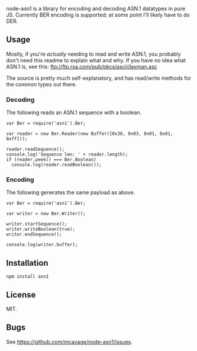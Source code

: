 node-asn1 is a library for encoding and decoding ASN.1 datatypes in pure JS.
Currently BER encoding is supported; at some point I'll likely have to do DER.

## Usage

Mostly, if you're *actually* needing to read and write ASN.1, you probably don't
need this readme to explain what and why.  If you have no idea what ASN.1 is,
see this: ftp://ftp.rsa.com/pub/pkcs/ascii/layman.asc

The source is pretty much self-explanatory, and has read/write methods for the
common types out there.

### Decoding

The following reads an ASN.1 sequence with a boolean.

	var Ber = require('asn1').Ber;

	var reader = new Ber.Reader(new Buffer([0x30, 0x03, 0x01, 0x01, 0xff]));

	reader.readSequence();
	console.log('Sequence len: ' + reader.length);
	if (reader.peek() === Ber.Boolean)
	  console.log(reader.readBoolean());

### Encoding

The following generates the same payload as above.

	var Ber = require('asn1').Ber;

	var writer = new Ber.Writer();

	writer.startSequence();
	writer.writeBoolean(true);
	writer.endSequence();

	console.log(writer.buffer);

## Installation

	npm install asn1

## License

MIT.

## Bugs

See <https://github.com/mcavage/node-asn1/issues>.
